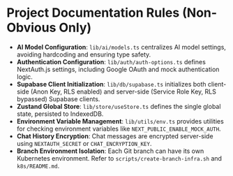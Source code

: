 # Project Documentation Rules (Non-Obvious Only)
- **AI Model Configuration**: `lib/ai/models.ts` centralizes AI model settings, avoiding hardcoding and ensuring type safety.
- **Authentication Configuration**: `lib/auth/auth-options.ts` defines NextAuth.js settings, including Google OAuth and mock authentication logic.
- **Supabase Client Initialization**: `lib/db/supabase.ts` initializes both client-side (Anon Key, RLS enabled) and server-side (Service Role Key, RLS bypassed) Supabase clients.
- **Zustand Global Store**: `lib/store/useStore.ts` defines the single global state, persisted to IndexedDB.
- **Environment Variable Management**: `lib/utils/env.ts` provides utilities for checking environment variables like `NEXT_PUBLIC_ENABLE_MOCK_AUTH`.
- **Chat History Encryption**: Chat messages are encrypted server-side using `NEXTAUTH_SECRET` or `CHAT_ENCRYPTION_KEY`.
- **Branch Environment Isolation**: Each Git branch can have its own Kubernetes environment. Refer to `scripts/create-branch-infra.sh` and `k8s/README.md`.
